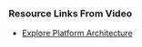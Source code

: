 ### Resource Links From Video

- [Explore Platform Architecture](https://pantheon.io/docs/platform/)

